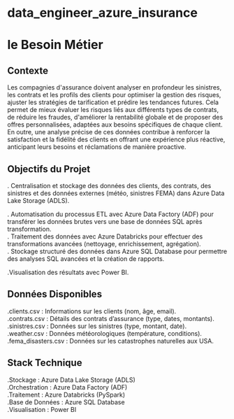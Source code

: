 # data_engineer_azure_insurance
# le Besoin Métier 
## Contexte
Les compagnies d'assurance doivent analyser en profondeur les sinistres, les contrats et les profils des clients pour optimiser la gestion des risques, ajuster les stratégies de tarification et prédire les tendances futures. Cela permet de mieux évaluer les risques liés aux différents types de contrats, de réduire les fraudes, d'améliorer la rentabilité globale et de proposer des offres personnalisées, adaptées aux besoins spécifiques de chaque client. En outre, une analyse précise de ces données contribue à renforcer la satisfaction et la fidélité des clients en offrant une expérience plus réactive, anticipant leurs besoins et réclamations de manière proactive.

 ## Objectifs du Projet
 . Centralisation et stockage des données des clients, des contrats, des sinistres et des données externes (météo, sinistres FEMA) dans Azure Data Lake Storage (ADLS).  
 
. Automatisation du processus ETL avec Azure Data Factory (ADF) pour transférer les données brutes vers une base de données SQL après transformation.  
.
Traitement des données avec Azure Databricks pour effectuer des transformations avancées (nettoyage, enrichissement, agrégation).  
.
Stockage structuré des données dans Azure SQL Database pour permettre des analyses SQL avancées et la création de rapports.  

.Visualisation des résultats avec Power BI.  


## Données Disponibles

.clients.csv : Informations sur les clients (nom, âge, email).  
.contrats.csv : Détails des contrats d’assurance (type, dates, montants).  
.sinistres.csv : Données sur les sinistres (type, montant, date).  
.weather.csv : Données météorologiques (température, conditions).  
.fema_disasters.csv : Données sur les catastrophes naturelles aux USA.  

## Stack Technique
.Stockage : Azure Data Lake Storage (ADLS)  
.Orchestration : Azure Data Factory (ADF)  
.Traitement : Azure Databricks (PySpark)  
.Base de Données : Azure SQL Database  
.Visualisation : Power BI  
